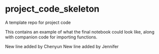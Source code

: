 # project_code_skeleton
A template repo for project code

This contains an example of what the final notebook could look like, along with companion code for importing functions. 

New line added by Chenyun
New line added by Jennifer
